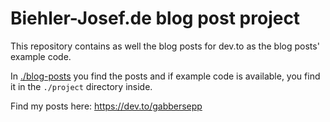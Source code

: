 # Biehler-Josef.de blog post project
This repository contains as well the blog posts for dev.to as the blog posts' example code.

In [./blog-posts](/blog-posts) you find the posts and if example code is available, you find it in the `./project` directory inside.

Find my posts here: https://dev.to/gabbersepp